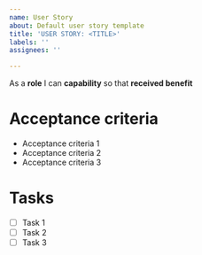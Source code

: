 ```yaml
---
name: User Story
about: Default user story template
title: 'USER STORY: <TITLE>'
labels: ''
assignees: ''

---
```


As a **role** I can **capability** so that **received benefit**

# Acceptance criteria

- Acceptance criteria 1
- Acceptance criteria 2
- Acceptance criteria 3

# Tasks

- [ ] Task 1
- [ ] Task 2
- [ ] Task 3
